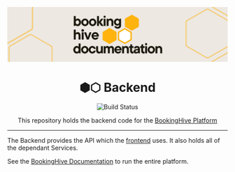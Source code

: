 ![booking hive documentation](https://github.com/Humteria/booking-hive/blob/main/img/BookingHiveDocBanner.png?raw=true)
<div align=center>
    <h1>⬢⬡ Backend</h1>

![Build Status](https://img.shields.io/github/actions/workflow/status/humteria/booking-hive-backend/dotnet.yml?style=flat-square)

This repository holds the backend code for the [BookingHive Platform](ttps://github.com/Humteria/booking-hive)
</div>

---

The Backend provides the API which the [frontend](https://github.com/Humteria/booking-hive-frontend) uses. It also holds all of the dependant Services.

See the [BookingHive Documentation](https://github.com/Humteria/booking-hive) to run the entire platform.

